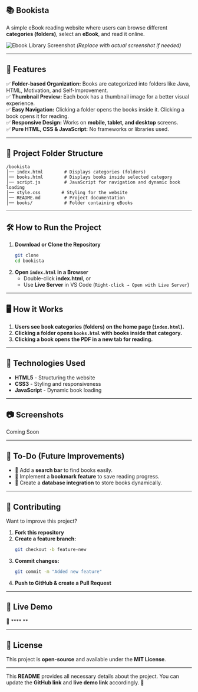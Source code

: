 ## 📚 **Bookista**  
A simple eBook reading website where users can browse different **categories (folders)**, select an **eBook**, and read it online.  

![Ebook Library Screenshot](https://via.placeholder.com/800x400) *(Replace with actual screenshot if needed)*  

---

## 🚀 **Features**
✅ **Folder-based Organization:** Books are categorized into folders like Java, HTML, Motivation, and Self-Improvement.  
✅ **Thumbnail Preview:** Each book has a thumbnail image for a better visual experience.  
✅ **Easy Navigation:** Clicking a folder opens the books inside it. Clicking a book opens it for reading.  
✅ **Responsive Design:** Works on **mobile, tablet, and desktop** screens.  
✅ **Pure HTML, CSS & JavaScript:** No frameworks or libraries used.  

---

## 📁 **Project Folder Structure**
```
/bookista
│── index.html        # Displays categories (folders)
│── books.html        # Displays books inside selected category
│── script.js         # JavaScript for navigation and dynamic book loading
│── style.css        # Styling for the website
│── README.md         # Project documentation
│── books/            # Folder containing eBooks
```

---

## 🛠 **How to Run the Project**
1. **Download or Clone the Repository**
   ```bash
   git clone 
   cd bookista
   ```
2. **Open `index.html` in a Browser**  
   - Double-click **index.html**, or  
   - Use **Live Server** in VS Code (`Right-click → Open with Live Server`)

---

## 🖥 **How it Works**
1. **Users see book categories (folders) on the home page (`index.html`).**  
2. **Clicking a folder opens `books.html` with books inside that category.**  
3. **Clicking a book opens the PDF in a new tab for reading.**  

---

## 📜 **Technologies Used**
- **HTML5** - Structuring the website  
- **CSS3** - Styling and responsiveness  
- **JavaScript** - Dynamic book loading  

---

## 📷 **Screenshots**  
Coming Soon

---

## 🎯 **To-Do (Future Improvements)**
- 🔹 Add a **search bar** to find books easily.  
- 🔹 Implement a **bookmark feature** to save reading progress.  
- 🔹 Create a **database integration** to store books dynamically.  

---

## 📩 **Contributing**
Want to improve this project?  
1. **Fork this repository**  
2. **Create a feature branch:**  
   ```bash
   git checkout -b feature-new
   ```
3. **Commit changes:**  
   ```bash
   git commit -m "Added new feature"
   ```
4. **Push to GitHub & create a Pull Request**  

---

## 🔗 **Live Demo**
🚀 **** **  

---

## 📜 **License**
This project is **open-source** and available under the **MIT License**.  

---

This **README** provides all necessary details about the project. You can update the **GitHub link** and **live demo link** accordingly. 🚀
